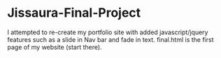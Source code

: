 # Jissaura-Final-Project
I attempted to re-create my portfolio site with added javascript/jquery features such as a slide in Nav bar and fade in text. 
final.html is the first page of my website (start there). 
